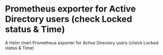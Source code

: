 # Prometheus exporter for Active Directory users (check Locked status & Time)

A Helm chart Prometheus exporter for Active Directory users (check Locked status & Time)
